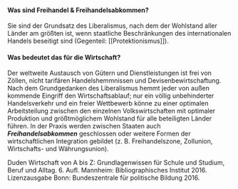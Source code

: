#### Was sind Freihandel & Freihandelsabkommen?

Sie sind der Grundsatz des Liberalismus, nach dem der Wohlstand aller Länder am größten ist, wenn staatliche Beschränkungen des internationalen Handels beseitigt sind (Gegenteil: [[Protektionismus]]).

#### Was bedeutet das für die Wirtschaft?
Der weltweite Austausch von Gütern und Dienstleistungen ist frei von Zöllen, nicht tarifären Handelshemmnissen und Devisenbewirtschaftung. Nach dem Grundgedanken des Liberalismus hemmt jeder von außen kommende Eingriff den Wirtschaftsablauf; nur ein völlig unbehinderter Handelsverkehr und ein freier Wettbewerb könne zu einer optimalen Arbeitsteilung zwischen den einzelnen Volkswirtschaften mit optimaler Produktion und größtmöglichem Wohlstand für alle beteiligten Länder führen. In der Praxis werden zwischen Staaten auch _**Freihandelsabkommen**_ geschlossen oder weitere Formen der wirtschaftlichen Integration gebildet (z. B. Freihandelszone, Zollunion, Wirtschafts- und Währungsunion).

Duden Wirtschaft von A bis Z: Grundlagenwissen für Schule und Studium, Beruf und Alltag. 6. Aufl. Mannheim: Bibliographisches Institut 2016. Lizenzausgabe Bonn: Bundeszentrale für politische Bildung 2016.